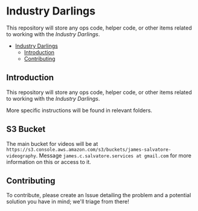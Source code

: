 # Industry Darlings

This repository will store any ops code, helper code, or other items related to working with the _Industry Darlings_.

- [Industry Darlings](#industry-darlings)
  - [Introduction](#introduction)
  - [Contributing](#contributing)

## Introduction

This repository will store any ops code, helper code, or other items related to working with the _Industry Darlings_.

More specific instructions will be found in relevant folders.

## S3 Bucket

The main bucket for videos will be at `https://s3.console.aws.amazon.com/s3/buckets/james-salvatore-videography`.  Message `james.c.salvatore.services at gmail.com` for more information on this or access to it.

## Contributing

To contribute, please create an Issue detailing the problem and a potential solution you have in mind; we'll triage from there!
